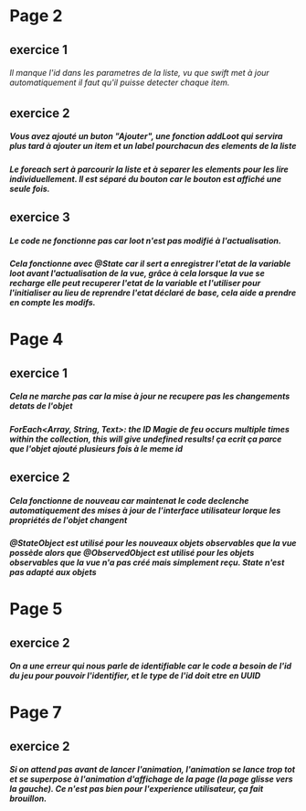 # Page 2
## exercice 1
###### Il manque l'id dans les parametres de la liste, vu que swift met à jour automatiquement il faut qu'il puisse detecter chaque item.
## exercice 2
##### Vous avez ajouté un buton "Ajouter", une fonction addLoot qui servira plus tard à ajouter un item et un label pourchacun des elements de la liste
##### Le foreach sert à parcourir la liste et à separer les elements pour les lire individuellement. Il est séparé du bouton car le bouton est affiché une seule fois.
## exercice 3
##### Le code ne fonctionne pas car loot n'est pas modifié à l'actualisation.
##### Cela fonctionne avec @State car il sert a enregistrer l'etat de la variable loot avant l'actualisation de la vue, grâce à cela lorsque la vue se recharge elle peut recuperer l'etat de la variable et l'utiliser pour l'initialiser au lieu de reprendre l'etat déclaré de base, cela aide a prendre en compte les modifs.

# Page 4
## exercice 1
##### Cela ne marche pas car la mise à jour ne recupere pas les changements detats de l'objet 
##### ForEach<Array<String>, String, Text>: the ID Magie de feu occurs multiple times within the collection, this will give undefined results! ça ecrit ça parce que l'objet ajouté plusieurs fois à le meme id

## exercice 2
##### Cela fonctionne de nouveau car maintenat le code declenche automatiquement des mises à jour de l’interface utilisateur lorque les propriétés de l'objet changent
##### @StateObject est utilisé pour les nouveaux objets observables que la vue possède alors que @ObservedObject est utilisé pour les objets observables que la vue n'a pas créé mais simplement reçu. State n'est pas adapté aux objets

# Page 5
## exercice 2
##### On a une erreur qui nous parle de identifiable car le code a besoin de l'id du jeu pour pouvoir l'identifier, et le type de l'id doit etre en UUID

# Page 7
## exercice 2
##### Si on attend pas avant de lancer l'animation, l'animation se lance trop tot et se superpose à l'animation d'affichage de la page (la page glisse vers la gauche). Ce n'est pas bien pour l'experience utilisateur, ça fait brouillon.
